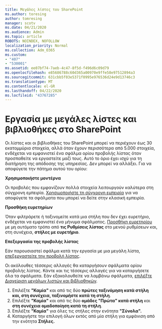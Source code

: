 ```yaml
---
title: Μεγάλες λίστες του SharePoint
ms.author: toresing
author: tomresing
manager: scotv
ms.date: 04/21/2020
ms.audience: Admin
ms.topic: article
ROBOTS: NOINDEX, NOFOLLOW
localization_priority: Normal
ms.collection: Adm_O365
ms.custom:
- "407"
- "530001"
ms.assetid: ee07bf74-7aeb-4c47-8f5d-f496d6c09d79
ms.openlocfilehash: e85686788c60d365a00970e9ffe58e97512894a3
ms.sourcegitcommit: 631cbb5f03e5371f0995e976536d24e9d13746c3
ms.translationtype: MT
ms.contentlocale: el-GR
ms.lasthandoff: 04/22/2020
ms.locfileid: "43767285"
---
```

# <a name="work-with-large-lists-and-libraries-in-sharepoint"></a>Εργασία με μεγάλες λίστες και βιβλιοθήκες στο SharePoint

Οι λίστες και οι βιβλιοθήκες του SharePoint μπορεί να περιέχουν έως 30 εκατομμύρια στοιχεία, αλλά όταν έχουν περισσότερα από 5.000 στοιχεία, ενδέχεται να εμφανιστεί ένα σφάλμα ορίου προβολής λίστας όταν προσπαθείτε να εργαστείτε μαζί τους. Αυτό το όριο έχει ισχύ για τη διατήρηση της απόδοσης της υπηρεσίας. Δεν μπορεί να αλλάξει. Για να αποφύγετε την πάτημα αυτού του ορίου:

**Χρησιμοποιήστε μοντέρνα**

Οι προβολές που εμφανίζουν πολλά στοιχεία λειτουργούν καλύτερα στη σύγχρονη εμπειρία. [Χρησιμοποιήστε τη σύγχρονη εμπειρία](https://support.office.com/article/66dac24b-4177-4775-bf50-3d267318caa9) για να αποφύγετε τα σφάλματα που μπορεί να δείτε στην κλασική εμπειρία.

**Προσθήκη ευρετηρίων**

Όταν φιλτράρετε ή ταξινομείτε κατά μια στήλη που δεν έχει ευρετήριο, ενδέχεται να εμφανιστεί ένα μήνυμα σφάλματος. [Προσθήκη ευρετηρίου](https://support.office.com/article/f3f00554-b7dc-44d1-a2ed-d477eac463b0) με μη αυτόματο τρόπο από **τις Ρυθμίσεις λίστας** στο μενού ρυθμίσεων και, στη συνέχεια, **στήλες με ευρετήριο**.

**Επεξεργασία της προβολής λίστας**

Εάν παρουσιαστεί σφάλμα κατά την εργασία με μια μεγάλη λίστα, [επεξεργαστείτε την προβολή λίστας](https://support.office.com/article/15916903-e79a-423f-b4e2-02d37e1ff372).

Οι ακόλουθες τέσσερις αλλαγές θα καταργήσουν σφάλματα ορίου προβολής λίστας. Κάντε και τις τέσσερις αλλαγές για να καταργήσετε όλα τα σφάλματα. Εάν εξακολουθείτε να λαμβάνω σφάλματα, [επιλέξτε Διαχείριση μεγάλων λιστών και βιβλιοθηκών](https://support.office.com/article/B8588DAE-9387-48C2-9248-C24122F07C59).

1. Επιλέξτε **"Καμία"** και από τις δύο **πρώτες ταξινόμηση κατά στήλη** **και, στη συνέχεια, ταξινομήστε κατά τη στήλη**.
2. Επιλέξτε **"Καμία"** και από τις δύο **ομάδες "Πρώτα" κατά στήλη** και **στη συνέχεια ομαδοποίηση κατά τη στήλη**.
3. Επιλέξτε **"Καμία"** για όλες τις στήλες στην ενότητα **"Σύνολα".**
4. Καταργήστε την επιλογή όλων εκτός από μία στήλη για εμφάνιση από την ενότητα **Στήλες.**


